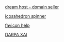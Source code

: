 [ dream host - domain seller ](https://panel.dreamhost.com/)

[ icosahedron spinner ](https://search.creativecommons.org/photos/9050b8a1-e792-4c6a-8ef4-9f910d068483)

[favicon help](https://www.lcn.com/blog/beginners-guide-favicons/)

[DARPA XAI](https://www.darpa.mil/program/explainable-artificial-intelligence)
